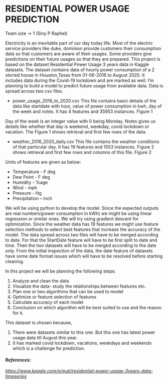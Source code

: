 # RESIDENTIAL POWER USAGE PREDICTION
Team size -> 1 (Siny P Raphel)

Electricity is an inevitable part of our day today life. Most of the electric service providers like duke, dominion provide customers their consumption data so that customers are aware of their usages. Some providers give predictions on their future usages so that they are prepared. 
This project is based on the dataset Residential Power Usage 3 years data in Kaggle datasets. The dataset contains data of hourly power consumption of a 2 storied house in Houston,Texas from 01-06-2016 to August 2020. It includes data during the Covid-19 lockdown and are marked as well. I’m planning to build a model to predict future usage from available data. 
Data is spread across two csv files.
*	power_usage_2016_to_2020.csv
This file contains basic details of the data like startdate with hour, value of power consumption in kwh, day of the week and notes. It has 4 features and 35953 instances. 
Figure 1

Day of the week is an integer value with 0 being Monday. Notes gives us details like whether that day is weekend, weekday, covid lockdown or vacation. The Figure 1 shows retrieval and first few rows of the data.
*	weather_2016_2020_daily.csv
This file contains the weather conditions of that particular day. It has 19 features and 1553 instances. Figure 2 shows retrieval and first few rows and columns of this file.
Figure 2 

Units of features are given as below:
* Temperature    - F deg
* Dew Point      - F deg
* Humidity       - %age
* Wind           - mph
* Pressure       - Hg
* Precipitation  – inch

We will be using python to develop the model. Since the expected outputs are real numbers(power consumption in kWh) we might be using linear regression or similar ones. We will try using gradient descent for optimization. Since the weather data has 19 features we might use feature selection methods to select best features that increase the accuracy of the model. 
The data spread across two files will have to be merged according to date. For that the StartDate feature will have to be first split to date and time. Then the two datasets will have to be merged according to the date only. From the initial inspection of the data, the date feature of datasets have some date format issues which will have to be resolved before starting cleaning. 

In this project we will be planning the following steps:
1.	Analyze and clean the data
2.	Visualize the data- study the relationships between features etc.
3.	Plan one or two algorithms that can be used to model
4.  Optimize or feature selection of features
5.	Calculate accuracy of each model
6.	Conclusion on which algorithm will be best suited to use and the reason for it.

This dataset is chosen because,
1.	There were datasets similar to this one. But this one has latest power usage data till August this year.
2.	It has marked covid lockdown, vacations, weekdays and weekends which is a challenge for prediction.

#### _References:_
_https://www.kaggle.com/srinuti/residential-power-usage-3years-data-timeseries_

